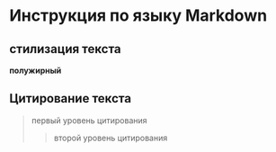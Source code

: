 # Инструкция по языку Markdown

## стилизация текста 


**полужирный**


## Цитирование текста
>первый уровень цитирования
>>второй уровень цитирования 


